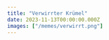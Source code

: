 ```yaml
---
title: "Verwirrter Krümel"
date: 2023-11-13T00:00:00.000Z
images: ["/memes/verwirrt.png"]
---
```

